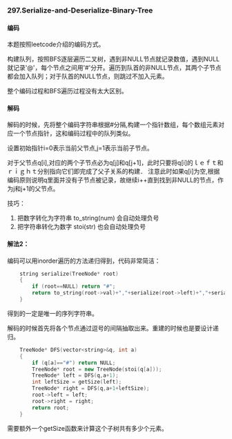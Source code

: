 ### 297.Serialize-and-Deserialize-Binary-Tree

#### 编码
本题按照leetcode介绍的编码方式。

构建队列，按照BFS逐层遍历二叉树，遇到非NULL节点就记录数值，遇到NULL就记录'@'，每个节点之间用'#'分开。遍历到队首的非NULL节点，其两个子节点都会加入队列；对于队首的NULL节点，则跳过不加入元素。

整个编码过程和BFS遍历过程没有太大区别。


#### 解码
解码的时候，先将整个编码字符串根据#分隔,构建一个指针数组，每个数组元素对应一个节点指针，这和编码过程中的队列类似。

设置初始指针i=0表示当前父节点,j=1表示当前子节点。

对于父节点q[i],对应的两个子节点必为q[j]和q[j+1]，此时只要将q[i]的ｌｅｆｔ和ｒｉｇｈｔ分别指向它们即完成了父子关系的构建． 注意此时如果q[i]为空,根据编码原则说明q里面并没有子节点被记录，故继续i++直到找到非NULL的节点，作为j和j+1的父节点。

技巧：
1. 把数字转化为字符串 to_string(num) 会自动处理负号
1. 把字符串转化为数字 stoi(str) 也会自动处理负号


#### 解法2：
编码可以用inorder遍历的方法递归得到，代码非常简洁：
```cpp
    string serialize(TreeNode* root) 
    {
        if (root==NULL) return "#";
        return to_string(root->val)+","+serialize(root->left)+","+serialize(root->right);        
    }
```
得到的一定是唯一的序列字符串。

解码的时候首先将各个节点通过逗号的间隔抽取出来。重建的时候也是要设计递归。
```cpp
    TreeNode* DFS(vector<string>&q, int a)
    {
        if (q[a]=="#") return NULL;
        TreeNode* root = new TreeNode(stoi(q[a]));
        TreeNode* left = DFS(q,a+1);
        int leftSize = getSize(left);
        TreeNode* right = DFS(q,a+1+leftSize);        
        root->left = left;
        root->right = right;
        return root;
    }
```
需要额外一个getSize函数来计算这个子树共有多少个元素。
